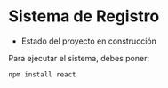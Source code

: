 <h1> Sistema de Registro</h1>

- Estado del proyecto en construcción

Para ejecutar el sistema, debes poner:

```npm install react```
